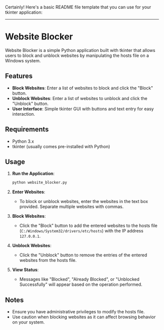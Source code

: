 Certainly! Here's a basic README file template that you can use for your tkinter application:

---

# Website Blocker

Website Blocker is a simple Python application built with tkinter that allows users to block and unblock websites by manipulating the hosts file on a Windows system.

## Features

- **Block Websites**: Enter a list of websites to block and click the "Block" button.
- **Unblock Websites**: Enter a list of websites to unblock and click the "Unblock" button.
- **User Interface**: Simple tkinter GUI with buttons and text entry for easy interaction.

## Requirements

- Python 3.x
- tkinter (usually comes pre-installed with Python)

## Usage

1. **Run the Application**:
   ```bash
   python website_blocker.py
   ```

2. **Enter Websites**:
   - To block or unblock websites, enter the websites in the text box provided. Separate multiple websites with commas.

3. **Block Websites**:
   - Click the "Block" button to add the entered websites to the hosts file (`C:/Windows/System32/drivers/etc/hosts`) with the IP address `127.0.0.1`.

4. **Unblock Websites**:
   - Click the "Unblock" button to remove the entries of the entered websites from the hosts file.

5. **View Status**:
   - Messages like "Blocked", "Already Blocked", or "Unblocked Successfully" will appear based on the operation performed.

## Notes

- Ensure you have administrative privileges to modify the hosts file.
- Use caution when blocking websites as it can affect browsing behavior on your system.
